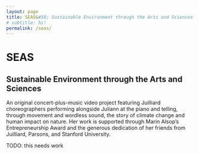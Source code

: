 ```yaml
---
layout: page
title: SEAS&#58; Sustainable Environment through the Arts and Sciences
# subtitle: hi!
permalink: /seas/
---
```


SEAS
====
## Sustainable Environment through the Arts and Sciences

An original concert-plus-music video project featuring Juilliard choreographers performing alongside Juliann at the piano and telling, through movement and wordless sound, the story of climate change and human impact on nature. Her work is supported through Marin Alsop’s Entrepreneurship Award and the generous dedication of her friends from Juilliard, Parsons, and Stanford University.

TODO: this needs work
